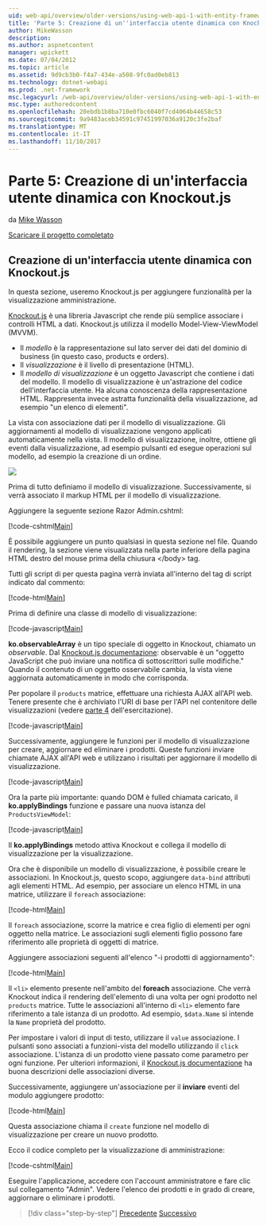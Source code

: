 ```yaml
---
uid: web-api/overview/older-versions/using-web-api-1-with-entity-framework-5/using-web-api-with-entity-framework-part-5
title: 'Parte 5: Creazione di un''interfaccia utente dinamica con Knockout.js | Documenti Microsoft'
author: MikeWasson
description: 
ms.author: aspnetcontent
manager: wpickett
ms.date: 07/04/2012
ms.topic: article
ms.assetid: 9d9cb3b0-f4a7-434e-a508-9fc0ad0eb813
ms.technology: dotnet-webapi
ms.prod: .net-framework
msc.legacyurl: /web-api/overview/older-versions/using-web-api-1-with-entity-framework-5/using-web-api-with-entity-framework-part-5
msc.type: authoredcontent
ms.openlocfilehash: 20ebdb1b8ba710e0fbc6040f7cd4064b44658c53
ms.sourcegitcommit: 9a9483aceb34591c97451997036a9120c3fe2baf
ms.translationtype: MT
ms.contentlocale: it-IT
ms.lasthandoff: 11/10/2017
---
```

<a name="part-5-creating-a-dynamic-ui-with-knockoutjs"></a>Parte 5: Creazione di un'interfaccia utente dinamica con Knockout.js
====================
da [Mike Wasson](https://github.com/MikeWasson)

[Scaricare il progetto completato](http://code.msdn.microsoft.com/ASP-NET-Web-API-with-afa30545)

## <a name="creating-a-dynamic-ui-with-knockoutjs"></a>Creazione di un'interfaccia utente dinamica con Knockout.js

In questa sezione, useremo Knockout.js per aggiungere funzionalità per la visualizzazione amministrazione.

[Knockout.js](http://knockoutjs.com/) è una libreria Javascript che rende più semplice associare i controlli HTML a dati. Knockout.js utilizza il modello Model-View-ViewModel (MVVM).

- Il *modello* è la rappresentazione sul lato server dei dati del dominio di business (in questo caso, products e orders).
- Il *visualizzazione* è il livello di presentazione (HTML).
- Il *modello di visualizzazione* è un oggetto Javascript che contiene i dati del modello. Il modello di visualizzazione è un'astrazione del codice dell'interfaccia utente. Ha alcuna conoscenza della rappresentazione HTML. Rappresenta invece astratta funzionalità della visualizzazione, ad esempio "un elenco di elementi".

La vista con associazione dati per il modello di visualizzazione. Gli aggiornamenti al modello di visualizzazione vengono applicati automaticamente nella vista. Il modello di visualizzazione, inoltre, ottiene gli eventi dalla visualizzazione, ad esempio pulsanti ed esegue operazioni sul modello, ad esempio la creazione di un ordine.

![](using-web-api-with-entity-framework-part-5/_static/image1.png)

Prima di tutto definiamo il modello di visualizzazione. Successivamente, si verrà associato il markup HTML per il modello di visualizzazione.

Aggiungere la seguente sezione Razor Admin.cshtml:

[!code-cshtml[Main](using-web-api-with-entity-framework-part-5/samples/sample1.cshtml)]

È possibile aggiungere un punto qualsiasi in questa sezione nel file. Quando il rendering, la sezione viene visualizzata nella parte inferiore della pagina HTML destro del mouse prima della chiusura &lt;/body&gt; tag.

Tutti gli script di per questa pagina verrà inviata all'interno del tag di script indicato dal commento:

[!code-html[Main](using-web-api-with-entity-framework-part-5/samples/sample2.html)]

Prima di definire una classe di modello di visualizzazione:

[!code-javascript[Main](using-web-api-with-entity-framework-part-5/samples/sample3.js)]

**ko.observableArray** è un tipo speciale di oggetto in Knockout, chiamato un *observable*. Dal [Knockout.js documentazione](http://knockoutjs.com/documentation/observables.html): observable è un "oggetto JavaScript che può inviare una notifica di sottoscrittori sulle modifiche." Quando il contenuto di un oggetto osservabile cambia, la vista viene aggiornata automaticamente in modo che corrisponda.

Per popolare il `products` matrice, effettuare una richiesta AJAX all'API web. Tenere presente che è archiviato l'URI di base per l'API nel contenitore delle visualizzazioni (vedere [parte 4](using-web-api-with-entity-framework-part-4.md) dell'esercitazione).

[!code-javascript[Main](using-web-api-with-entity-framework-part-5/samples/sample4.js?highlight=5)]

Successivamente, aggiungere le funzioni per il modello di visualizzazione per creare, aggiornare ed eliminare i prodotti. Queste funzioni inviare chiamate AJAX all'API web e utilizzano i risultati per aggiornare il modello di visualizzazione.

[!code-javascript[Main](using-web-api-with-entity-framework-part-5/samples/sample5.js?highlight=7)]

Ora la parte più importante: quando DOM è fulled chiamata caricato, il **ko.applyBindings** funzione e passare una nuova istanza del `ProductsViewModel`:

[!code-javascript[Main](using-web-api-with-entity-framework-part-5/samples/sample6.js)]

Il **ko.applyBindings** metodo attiva Knockout e collega il modello di visualizzazione per la visualizzazione.

Ora che è disponibile un modello di visualizzazione, è possibile creare le associazioni. In Knockout.js, questo scopo, aggiungere `data-bind` attributi agli elementi HTML. Ad esempio, per associare un elenco HTML in una matrice, utilizzare il `foreach` associazione:

[!code-html[Main](using-web-api-with-entity-framework-part-5/samples/sample7.html?highlight=1)]

Il `foreach` associazione, scorre la matrice e crea figlio di elementi per ogni oggetto nella matrice. Le associazioni sugli elementi figlio possono fare riferimento alle proprietà di oggetti di matrice.

Aggiungere associazioni seguenti all'elenco "-i prodotti di aggiornamento":

[!code-html[Main](using-web-api-with-entity-framework-part-5/samples/sample8.html)]

Il `<li>` elemento presente nell'ambito del **foreach** associazione. Che verrà Knockout indica il rendering dell'elemento di una volta per ogni prodotto nel `products` matrice. Tutte le associazioni all'interno di `<li>` elemento fare riferimento a tale istanza di un prodotto. Ad esempio, `$data.Name` si intende la `Name` proprietà del prodotto.

Per impostare i valori di input di testo, utilizzare il `value` associazione. I pulsanti sono associati a funzioni-vista del modello utilizzando il `click` associazione. L'istanza di un prodotto viene passato come parametro per ogni funzione. Per ulteriori informazioni, il [Knockout.js documentazione](http://knockoutjs.com/documentation/observables.html) ha buona descrizioni delle associazioni diverse.

Successivamente, aggiungere un'associazione per il **inviare** eventi del modulo aggiungere prodotto:

[!code-html[Main](using-web-api-with-entity-framework-part-5/samples/sample9.html)]

Questa associazione chiama il `create` funzione nel modello di visualizzazione per creare un nuovo prodotto.

Ecco il codice completo per la visualizzazione di amministrazione:

[!code-cshtml[Main](using-web-api-with-entity-framework-part-5/samples/sample10.cshtml)]

Eseguire l'applicazione, accedere con l'account amministratore e fare clic sul collegamento "Admin". Vedere l'elenco dei prodotti e in grado di creare, aggiornare o eliminare i prodotti.

>[!div class="step-by-step"]
[Precedente](using-web-api-with-entity-framework-part-4.md)
[Successivo](using-web-api-with-entity-framework-part-6.md)
